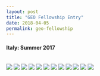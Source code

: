 ```yaml
---
layout: post
title: "GEO Fellowship Entry"
date: 2018-04-05
permalink: geo-fellowship
---
```


<h4> Italy: Summer 2017</h4>
   <br>

   <img class="geo-fellowship-photo" src="../assets/fellowship/1.png"  />

   <img class="geo-fellowship-photo" src="../assets/fellowship/2.png"  />

   <img class="geo-fellowship-photo" src="../assets/fellowship/3.png"  />

   <img class="geo-fellowship-photo" src="../assets/fellowship/4.png"  />

   <img class="geo-fellowship-photo" src="../assets/fellowship/5.png"  />

   <img class="geo-fellowship-photo" src="../assets/fellowship/6.png"  />

   <img class="geo-fellowship-photo" src="../assets/fellowship/7.png"  />

   <img class="geo-fellowship-photo" src="../assets/fellowship/8.png"  />

   <img class="geo-fellowship-photo" src="../assets/fellowship/9.png"  />

   <img class="geo-fellowship-photo" src="../assets/fellowship/10.png"  />

   <img class="geo-fellowship-photo" src="../assets/fellowship/11.png"  />

   <img class="geo-fellowship-photo" src="../assets/fellowship/12.png"  />

<!-- <script src="https://gist.github.com/kjbrum/5d90663036d64e5f5c9f.js"></script> -->
